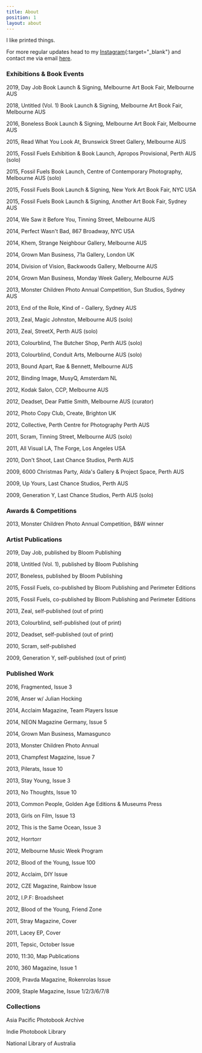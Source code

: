 ```yaml
---
title: About
position: 1
layout: about
---
```


I like printed things.

For more regular updates head to my [Instagram](https://www.instagram.com/lloydstubber){:target="\_blank"} and contact me via email [here](mailto:contact@lloydstubber.com).

### Exhibitions & Book Events

2019, Day Job Book Launch & Signing, Melbourne Art Book Fair, Melbourne AUS

2018, Untitled (Vol. 1) Book Launch & Signing, Melbourne Art Book Fair, Melbourne AUS

2016, Boneless Book Launch & Signing, Melbourne Art Book Fair, Melbourne AUS

2015, Read What You Look At, Brunswick Street Gallery, Melbourne AUS

2015, Fossil Fuels Exhibition & Book Launch, Apropos Provisional, Perth AUS (solo)

2015, Fossil Fuels Book Launch, Centre of Contemporary Photography, Melbourne AUS (solo)

2015, Fossil Fuels Book Launch & Signing, New York Art Book Fair, NYC USA

2015, Fossil Fuels Book Launch & Signing, Another Art Book Fair, Sydney AUS

2014, We Saw it Before You, Tinning Street, Melbourne AUS

2014, Perfect Wasn't Bad, 867 Broadway, NYC USA

2014, Khem, Strange Neighbour Gallery, Melbourne AUS

2014, Grown Man Business, 71a Gallery, London UK

2014, Division of Vision, Backwoods Gallery, Melbourne AUS

2014, Grown Man Business, Monday Week Gallery, Melbourne AUS

2013, Monster Children Photo Annual Competition, Sun Studios, Sydney AUS

2013, End of the Role, Kind of - Gallery, Sydney AUS

2013, Zeal, Magic Johnston, Melbourne AUS (solo)

2013, Zeal, StreetX, Perth AUS (solo)

2013, Colourblind, The Butcher Shop, Perth AUS (solo)

2013, Colourblind, Conduit Arts, Melbourne AUS (solo)

2013, Bound Apart, Rae & Bennett, Melbourne AUS

2012, Binding Image, MusyQ, Amsterdam NL

2012, Kodak Salon, CCP, Melbourne AUS

2012, Deadset, Dear Pattie Smith, Melbourne AUS (curator)

2012, Photo Copy Club, Create, Brighton UK

2012, Collective, Perth Centre for Photography Perth AUS

2011, Scram, Tinning Street, Melbourne AUS (solo)

2011, All Visual LA, The Forge, Los Angeles USA

2010, Don't Shoot, Last Chance Studios, Perth AUS

2009, 6000 Christmas Party, Alda's Gallery & Project Space, Perth AUS

2009, Up Yours, Last Chance Studios, Perth AUS

2009, Generation Y, Last Chance Studios, Perth AUS (solo)

### Awards & Competitions

2013, Monster Children Photo Annual Competition, B&W winner

### Artist Publications

2019, Day Job, published by Bloom Publishing

2018, Untitled (Vol. 1), published by Bloom Publishing

2017, Boneless, published by Bloom Publishing

2015, Fossil Fuels, co-published by Bloom Publishing and Perimeter Editions

2015, Fossil Fuels, co-published by Bloom Publishing and Perimeter Editions

2013, Zeal, self-published (out of print)

2013, Colourblind, self-published (out of print)

2012, Deadset, self-published (out of print)

2010, Scram, self-published

2009, Generation Y, self-published (out of print)

### Published Work

2016, Fragmented, Issue 3

2016, Anser w/ Julian Hocking

2014, Acclaim Magazine, Team Players Issue

2014, NEON Magazine Germany, Issue 5

2014, Grown Man Business, Mamasgunco

2013, Monster Children Photo Annual

2013, Champfest Magazine, Issue 7

2013, Pilerats, Issue 10

2013, Stay Young, Issue 3

2013, No Thoughts, Issue 10

2013, Common People, Golden Age Editions & Museums Press

2013, Girls on Film, Issue 13

2012, This is the Same Ocean, Issue 3

2012, Horrtorr

2012, Melbourne Music Week Program

2012, Blood of the Young, Issue 100

2012, Acclaim, DIY Issue

2012, CZE Magazine, Rainbow Issue

2012, I.P.F: Broadsheet

2012, Blood of the Young, Friend Zone

2011, Stray Magazine, Cover

2011, Lacey EP, Cover

2011, Tepsic, October Issue

2010, 11:30, Map Publications

2010, 360 Magazine, Issue 1

2009, Pravda Magazine, Rokenrolas Issue

2009, Staple Magazine, Issue 1/2/3/6/7/8

### Collections

Asia Pacific Photobook Archive

Indie Photobook Library

National Library of Australia
